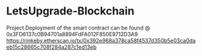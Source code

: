 # LetsUpgrade-Blockchain
Project Deployment of the smart contract can be found @ 0x3FD6137c0B94701a8894FdFA012F850E9712D3A9
https://rinkeby.etherscan.io/tx/0x392e968a378ca58f4537d350b5e03ca0daeb15c28665c708f284a287c1ed13eb
